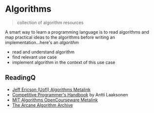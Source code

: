 # Algorithms
> collection of algorithm resources

A smart way to learn a programming language is to read algorithms and map practical ideas to the algorithms before writing an implementation...here's an *algorithm*
* read and understand algorithm
* find relevant use case
* implement algorithm in the context of this use case

## ReadingQ

* [Jeff Ericson (UofI) Algorithms Metalink](http://jeffe.cs.illinois.edu/teaching/algorithms/)
* [Competitive Programmer's Handbook](https://cses.fi/book/book.pdf) by Antti Laaksonen
* [MIT Algorithms OpenCourseware Metalink](https://ocw.mit.edu/courses/electrical-engineering-and-computer-science/6-046j-design-and-analysis-of-algorithms-spring-2015/lecture-notes/)
* [The Arcane Algorithm Archive](https://www.algorithm-archive.org/)